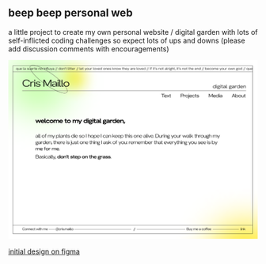 ## beep beep personal web

a little project to create my own personal website / digital garden with lots of self-inflicted coding challenges so expect lots of ups and downs
(please add discussion comments with encouragements)

![screenshot of landing page](https://github.com/cris-maillo/personalpixeloftheinternet/blob/main/imgs/screenshot.PNG?raw=true)

<a href="https://www.figma.com/file/NDWZpjH4Wn46azmU99F21e/my-digital-garden?node-id=0%3A1" target="_blank">initial design on figma</a>
